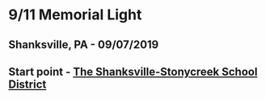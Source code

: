 # 9/11 Memorial Light
## Shanksville, PA - 09/07/2019
## Start point - [The Shanksville-Stonycreek School District](https://www.google.com/maps/place/40%C2%B000'58.1%22N+78%C2%B053'57.5%22W/@40.016131,-78.9003923,344m/data=!3m2!1e3!4b1!4m14!1m7!3m6!1s0x89cae40b2ed5efb7:0x71ce6319677a350!2sShanksville,+PA!3b1!8m2!3d40.0178571!4d-78.9072458!3m5!1s0x0:0x0!7e2!8m2!3d40.0161307!4d-78.8992979)
